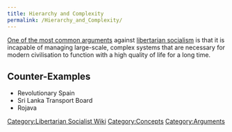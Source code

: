 ```yaml
---
title: Hierarchy and Complexity
permalink: /Hierarchy_and_Complexity/
---
```


[One of the most common
arguments](Criticism_of_Libertarian_Socialism.md "wikilink") against
[libertarian socialism](Libertarian_Socialism.md "wikilink") is that it is
incapable of managing large-scale, complex systems that are necessary
for modern civilisation to function with a high quality of life for a
long time.

## Counter-Examples

- Revolutionary Spain
- Sri Lanka Transport Board
- Rojava

[Category:Libertarian Socialist
Wiki](Category:Libertarian_Socialist_Wiki.md "wikilink")
[Category:Concepts](Category:Concepts.md "wikilink")
[Category:Arguments](Category:Arguments.md "wikilink")